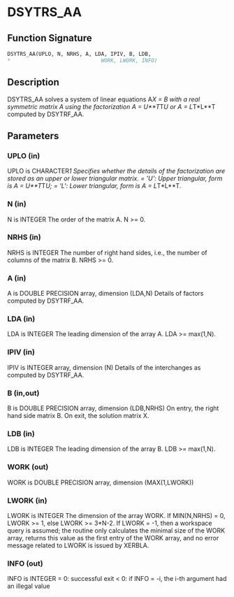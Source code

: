 # DSYTRS_AA

## Function Signature

```fortran
DSYTRS_AA(UPLO, N, NRHS, A, LDA, IPIV, B, LDB,
*                             WORK, LWORK, INFO)
```

## Description


 DSYTRS_AA solves a system of linear equations A*X = B with a real
 symmetric matrix A using the factorization A = U**T*T*U or
 A = L*T*L**T computed by DSYTRF_AA.

## Parameters

### UPLO (in)

UPLO is CHARACTER*1 Specifies whether the details of the factorization are stored as an upper or lower triangular matrix. = 'U': Upper triangular, form is A = U**T*T*U; = 'L': Lower triangular, form is A = L*T*L**T.

### N (in)

N is INTEGER The order of the matrix A. N >= 0.

### NRHS (in)

NRHS is INTEGER The number of right hand sides, i.e., the number of columns of the matrix B. NRHS >= 0.

### A (in)

A is DOUBLE PRECISION array, dimension (LDA,N) Details of factors computed by DSYTRF_AA.

### LDA (in)

LDA is INTEGER The leading dimension of the array A. LDA >= max(1,N).

### IPIV (in)

IPIV is INTEGER array, dimension (N) Details of the interchanges as computed by DSYTRF_AA.

### B (in,out)

B is DOUBLE PRECISION array, dimension (LDB,NRHS) On entry, the right hand side matrix B. On exit, the solution matrix X.

### LDB (in)

LDB is INTEGER The leading dimension of the array B. LDB >= max(1,N).

### WORK (out)

WORK is DOUBLE PRECISION array, dimension (MAX(1,LWORK))

### LWORK (in)

LWORK is INTEGER The dimension of the array WORK. If MIN(N,NRHS) = 0, LWORK >= 1, else LWORK >= 3*N-2. If LWORK = -1, then a workspace query is assumed; the routine only calculates the minimal size of the WORK array, returns this value as the first entry of the WORK array, and no error message related to LWORK is issued by XERBLA.

### INFO (out)

INFO is INTEGER = 0: successful exit < 0: if INFO = -i, the i-th argument had an illegal value

